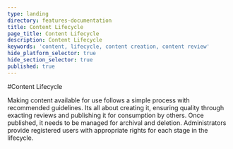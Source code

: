 ```yaml
---
type: landing
directory: features-documentation
title: Content Lifecycle
page_title: Content Lifecycle
description: Content Lifecycle
keywords: 'content, lifecycle, content creation, content review'
hide_platform_selector: true
hide_section_selector: true
published: true
---
```

#Content Lifecycle

Making content available for use follows a simple process with recommended guidelines. Its all about creating it, ensuring quality through exacting reviews and publishing it for consumption by others. Once published, it needs to be managed for archival and deletion. Administrators provide registered users with appropriate rights for each stage in the lifecycle.

<page under construction>

